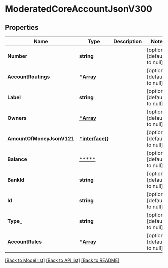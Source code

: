 # ModeratedCoreAccountJsonV300

## Properties
Name | Type | Description | Notes
------------ | ------------- | ------------- | -------------
**Number** | **string** |  | [optional] [default to null]
**AccountRoutings** | [***Array**](array.md) |  | [optional] [default to null]
**Label** | **string** |  | [optional] [default to null]
**Owners** | [***Array**](array.md) |  | [optional] [default to null]
**AmountOfMoneyJsonV121** | [***interface{}**](interface{}.md) |  | [optional] [default to null]
**Balance** | [*****](.md) |  | [optional] [default to null]
**BankId** | **string** |  | [optional] [default to null]
**Id** | **string** |  | [optional] [default to null]
**Type_** | **string** |  | [optional] [default to null]
**AccountRules** | [***Array**](array.md) |  | [optional] [default to null]

[[Back to Model list]](../README.md#documentation-for-models) [[Back to API list]](../README.md#documentation-for-api-endpoints) [[Back to README]](../README.md)

